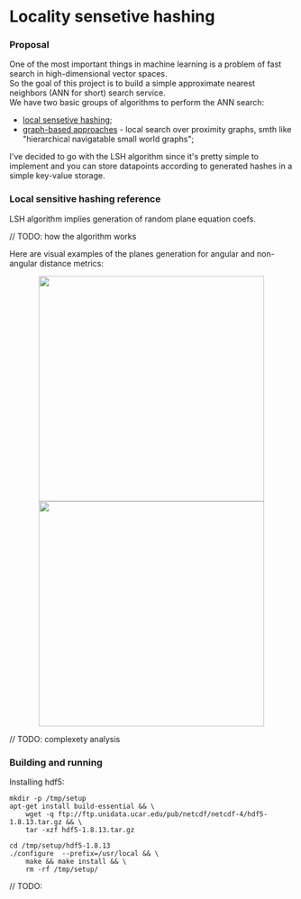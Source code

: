 # Locality sensetive hashing  

### Proposal  

One of the most important things in machine learning is a problem of fast search in high-dimensional vector spaces.  
So the goal of this project is to build a simple approximate nearest neighbors (ANN for short) search service.  
We have two basic groups of algorithms to perform the ANN search:  
 - [local sensetive hashing](https://en.wikipedia.org/wiki/Locality-sensitive_hashing);  
 - [graph-based approaches](https://en.wikipedia.org/wiki/Small-world_network) - local search over proximity graphs, smth like "hierarchical navigatable small world graphs";  

I've decided to go with the LSH algorithm since it's pretty simple to implement and you can store datapoints according to generated hashes in a simple key-value storage.  

### Local sensitive hashing reference   

LSH algorithm implies generation of random plane equation coefs.  

// TODO: how the algorithm works  

Here are visual examples of the planes generation for angular and non-angular distance metrics:  
<p align="center"> <img src="https://github.com/gasparian/similarity-search-go/blob/master/lsh/pics/non-biased.jpg" height=400/>  <img src="https://github.com/gasparian/similarity-search-go/blob/master/lsh/pics/biased.jpg" height=400/> </p>  

// TODO: complexety analysis  

### Building and running  

Installing hdf5:  
```
mkdir -p /tmp/setup
apt-get install build-essential && \
    wget -q ftp://ftp.unidata.ucar.edu/pub/netcdf/netcdf-4/hdf5-1.8.13.tar.gz && \
    tar -xzf hdf5-1.8.13.tar.gz

cd /tmp/setup/hdf5-1.8.13
./configure  --prefix=/usr/local && \
    make && make install && \
    rm -rf /tmp/setup/
```  

// TODO: 

